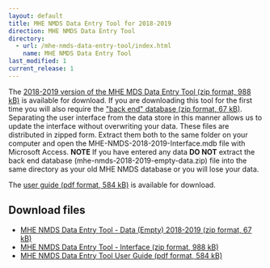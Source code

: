 ```yaml
---
layout: default
title: MHE NMDS Data Entry Tool for 2018-2019
direction: MHE NMDS Data Entry Tool
directory:
  - url: /mhe-nmds-data-entry-tool/index.html
    name: MHE NMDS Data Entry Tool
last_modified: 1
current_release: 1
---
```


The [2018-2019 version of the MHE MDS Data Entry Tool (zip format, 988 kB)][interface-href] is available for download.
If you are downloading this tool for the first time you will also require the ["back end" database (zip format, 67 kB)][emptydata-href]. Separating the user interface from the data store in this manner allows us to update the interface without overwriting your data.
These files are distributed in zipped form. Extract them both to the same folder on your computer and open the MHE-NMDS-2018-2019-Interface.mdb file with Microsoft Access.
**NOTE** If you have entered any data **DO NOT** extract the back end database (mhe-nmds-2018-2019-empty-data.zip) file into the same directory as your old MHE NMDS database or you will lose your data.

The [user guide (pdf format, 584 kB)][userguide-href] is available for download.
## Download files
* [MHE NMDS Data Entry Tool - Data (Empty) 2018-2019 (zip format, 67 kB)][emptydata-href]
* [MHE NMDS Data Entry Tool - Interface (zip format, 988 kB)][interface-href]
* [MHE NMDS Data Entry Tool User Guide (pdf format, 584 kB)][userguide-href]

[interface-href]: /site/assets/files/MHE-NMDS-2018-2019-interface.zip
[emptydata-href]: /site/assets/files/MHE-NMDS-2018-2019-empty-data.zip
[userguide-href]: /site/assets/files/MHE-NMDS-2018-2019-DE-Tool-User-Guide.pdf
